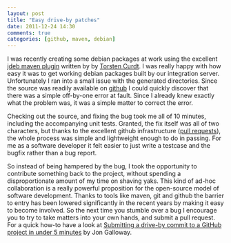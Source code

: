 ```yaml
---
layout: post
title: "Easy drive-by patches"
date: 2011-12-24 14:30
comments: true
categories: [github, maven, debian]
---
```


I was recently creating some debian packages at work using the excellent [jdeb maven plugin](https://github.com/tcurdt/jdeb) written by by [Torsten Curdt](http://vafer.org/). I was really happy with how easy it was to get working debian packages built by our integration server. Unfortunately I ran into a small issue with the generated directories. Since the source was readily available on [github](https://github.com/) I could quickly discover that there was a simple off-by-one error at fault. Since I already knew exactly what the problem was, it was a simple matter to correct the error.

Checking out the source, and fixing the bug took me all of 10 minutes, including the accompanying unit tests. Granted, the fix itself was all of two characters, but thanks to the excellent github infrastructure ([pull requests](http://help.github.com/send-pull-requests/)), the whole process was simple and lightweight enough to do in passing. For me as a software developer it felt easier to just write a testcase and the bugfix rather than a bug report.

So instead of being hampered by the bug, I took the opportunity to contribute something back to the project, without spending a disproportionate amount of my time on shaving yaks. This kind of ad-hoc collaboration is a really powerful proposition for the open-source model of software development. Thanks to tools like maven, git and github the barrier to entry has been lowered significantly in the recent years by making it easy to become involved. So the next time you stumble over a bug I encourage you to try to take matters into your own hands, and submit a pull request. For a quick how-to have a look at [Submitting a drive-by commit to a GitHub project in under 5 minutes](http://weblogs.asp.net/jgalloway/archive/2011/06/17/submitting-a-drive-by-commit-to-a-github-project-in-under-5-minutes.aspx) by Jon Galloway.


